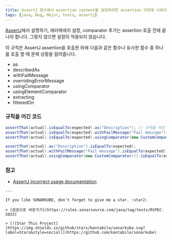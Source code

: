 ```yaml
---
title: AssertJ 함수에서 assertion context를 설정하려면 assertion 이전에 나와야 합니다.
tags: [java, Bug, Major, tests, assertj]
---
```


[AssertJ](https://assertj.github.io/doc/)에서 설명하기, 에러메세지 설정, comparator 추가는 assertion 호출 전에 끝나야 합니다. 그렇지 않으면 설정이 적용되지 않습니다.

이 규칙은 AssertJ assertion을 호출한 뒤에 다음과 같은 함수나 유사한 함수 중 하나를 호출 할 때 문제 상황을 알려줍니다.

* as 
* describedAs 
* withFailMessage 
* overridingErrorMessage 
* usingComparator 
* usingElementComparator 
* extracting 
* filteredOn

### 규칙을 어긴 코드

```java
assertThat(actual).isEqualTo(expected).as("Description"); // 규칙을 어긴 코드
assertThat(actual).isEqualTo(expected).withFailMessage("Fail message"); // 규칙을 어긴 코드
assertThat(actual).isEqualTo(expected).usingComparator(new CustomComparator()); // 규칙을 어긴 코드
```

```java
assertThat(actual).as("Description").isEqualTo(expected);
assertThat(actual).withFailMessage("Fail message").isEqualTo(expected);
assertThat(actual).usingComparator(new CustomComparator()).isEqualTo(expected);

```

### 참고

* [AssertJ incorrect usage documentation](https://assertj.github.io/doc/#calling-as-after-the-assertion)

```
---

If you like SONARKUBE, don't forget to give me a star. :star2:

> [원문으로 바로가기](https://rules.sonarsource.com/java/tag/tests/RSPEC-5833)

> [![Star This Project](https://img.shields.io/github/stars/kantabile/sonarkube.svg?label=Stars&style=social)](https://github.com/kantabile/sonarkube)
